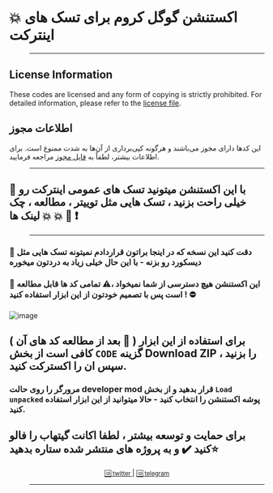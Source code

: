 # 💥 اکستنشن گوگل کروم برای تسک های اینترکت



> ---------------------------------------------

## License Information

These codes are licensed and any form of copying is strictly prohibited. For detailed information, please refer to the [license file](./LICENSE).

## اطلاعات مجوز

این کدها دارای مجوز می‌باشند و هرگونه کپی‌برداری از آن‌ها به شدت ممنوع است. برای اطلاعات بیشتر، لطفاً به [فایل مجوز](./LICENSE) مراجعه فرمایید.

> ---------------------------------------------

## 🔸 با این اکستنشن میتونید تسک های عمومی اینترکت رو خیلی راحت بزنید ، تسک هایی مثل توییتر ، مطالعه ، چک لینک ها 💥 💥 💢 ❗
> ----------------------------------------------

### 🔸 دقت کنید این نسخه که در اینجا براتون قراردادم نمیتونه تسک هایی مثل دیسکورد رو بزنه - با این حال خیلی زیاد به دردتون میخوره

### 🔸 این اکستنشن هیچ دسترسی از شما نمیخواد ،⚠️ تمامی کد ها قابل مطالعه است پس با تصمیم خودتون از این ابزار استفاده کنید ! ⛔
![image](https://github.com/user-attachments/assets/c18a34af-26e2-4bc9-b7a8-da82a657c36a)


## برای استفاده از این ابزار ( 🚧 بعد از مطالعه کد های آن ) کافی است از بخش `CODE` گزینه Download ZIP را بزنید ، سپس ان را اکسترکت کنید.

### مرورگر را روی حالت developer mod قرار بدهید و از بخش `Load unpacked` پوشه اکستنشن را انتخاب کنید - حالا میتوانید از این ابزار استفاده کنید.



## برای حمایت و توسعه بیشتر ، لطفا اکانت گیتهاب را فالو کنید ✔️ و به پروژه های منتشر شده ستاره بدهید⭐

<div align="center">
    <p>
        <a href="Https://x.com/0xOneiros">
            <small>🆔 twitter </small>  
        </a>
        | 
        <a href="Https://t.me/xOneiros">
            <small>🆔 telegram </small>  
        </a>
    </p>
</div>

> --------------------------------------------
